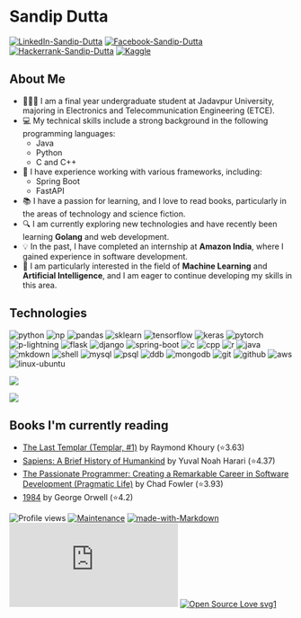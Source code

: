 # Sandip Dutta
<!-- SOCIAL -->
[![LinkedIn-Sandip-Dutta][linkedin-logo]][linkedin-url]  <!-- Linked In -->
[![Facebook-Sandip-Dutta][facebook-logo]][facebook-url]  <!-- Facebook -->
[![Hackerrank-Sandip-Dutta][hackerrank-logo]][hackerrank-url] <!--Hackerrank-->
[![Kaggle][kaggle-logo]][kaggle-url] <!--Kaggle-->

## About Me

- 👨🏽‍💻 I am a final year undergraduate student at Jadavpur University, majoring in Electronics and Telecommunication Engineering (ETCE).
- 💻 My technical skills include a strong background in the following programming languages:
  - Java
  - Python
  - C and C++
- 🚀 I have experience working with various frameworks, including:
  - Spring Boot
  - FastAPI
- 📚 I have a passion for learning, and I love to read books, particularly in the areas of technology and science fiction.
- 🔍 I am currently exploring new technologies and have recently been learning **Golang** and web development.
- 💡 In the past, I have completed an internship at **Amazon India**, where I gained experience in software development.
- 🤖 I am particularly interested in the field of **Machine Learning** and **Artificial Intelligence**, and I am eager to continue developing my skills in this area.

## Technologies

![python][python-logo] ![np][np-logo] ![pandas][pandas-logo] ![sklearn][sklearn-logo] ![tensorflow][tensorflow-logo] ![keras][keras-logo] ![pytorch][pytorch-logo] ![p-lightning][pl-logo]
![flask][flask-logo] ![django][django-logo] ![spring-boot][spring-boot-logo] ![c][c-logo] ![cpp][cpp-logo] ![r][r-logo] ![java][java-logo]
![mkdown][markdown-logo] ![shell][shell-logo] ![mysql][mysql-logo] ![psql][postgre-logo] ![ddb][dynamodb-logo] ![mongodb][mongodb-logo]
![git][git-logo] ![github][github-logo] ![aws][aws-logo] ![linux-ubuntu][linux-logo]

<img
  align="center"
  src="https://github-readme-stats.vercel.app/api/top-langs/?username=Dutta-SD&theme=transparent&hide=jupyter%20notebook&count_private=true&layout=compact"
 />

<img
  align="center"
  src="https://github-readme-stats.vercel.app/api?username=Dutta-SD&show_icons=true&theme=transparent"
/>

## Books I'm currently reading
<!-- GOODREADS-LIST:START -->
- [The Last Templar (Templar, #1)](https://www.goodreads.com/review/show/5472686473?utm_medium=api&utm_source=rss) by Raymond Khoury (⭐️3.63)
- [Sapiens: A Brief History of Humankind](https://www.goodreads.com/review/show/5387089746?utm_medium=api&utm_source=rss) by Yuval Noah Harari (⭐️4.37)
- [The Passionate Programmer: Creating a Remarkable Career in Software Development (Pragmatic Life)](https://www.goodreads.com/review/show/5403414778?utm_medium=api&utm_source=rss) by Chad Fowler (⭐️3.93)
- [1984](https://www.goodreads.com/review/show/5387098163?utm_medium=api&utm_source=rss) by George Orwell (⭐️4.2)
<!-- GOODREADS-LIST:END -->

![Profile views](https://gpvc.arturio.dev/Dutta-SD) <!--  Profile Hits-->
[![Maintenance](https://img.shields.io/badge/Maintained%3F-yes-green.svg)](https://github.com/Dutta-SD/Dutta-SD/graphs/code-frequency)<!--  Maintained-->
[![made-with-Markdown](https://img.shields.io/badge/Made%20with-Markdown-1f425f.svg)](http://commonmark.org) <!-- Made with markdown -->
[![GitHub license](https://badgen.net/github/license/Naereen/Strapdown.js)](https://github.com/Dutta-SD) <!-- MIT -->
[![Open Source Love svg1](https://badges.frapsoft.com/os/v1/open-source.svg?v=103)](https://github.com/ellerbrock/open-source-badges/) <!-- Open Source -->

<!-- ### END OF CONTENT ### -->

<!-- Social Icons -->
[linkedin-logo]:https://img.shields.io/badge/LinkedIn-0077B5?style=for-the-badge&logo=linkedin&logoColor=white
[linkedin-url]:https://www.linkedin.com/in/dutta-sd/

[facebook-logo]:https://img.shields.io/badge/Facebook-1877F2?style=for-the-badge&logo=facebook&logoColor=white
[facebook-url]:https://www.facebook.com/profile.php?id=100039020774484

[hackerrank-logo]:https://img.shields.io/badge/-Hackerrank-2EC866?style=for-the-badge&logo=HackerRank&logoColor=white
[hackerrank-url]:https://www.hackerrank.com/Sandip11100

[kaggle-logo]:https://img.shields.io/badge/Kaggle-20BEFF?style=for-the-badge&logo=Kaggle&logoColor=white
[kaggle-url]:https://www.kaggle.com/duttasd28

<!-- Python and Machine Learning Stack -->
[python-logo]:https://img.shields.io/badge/python%20-%2314354C.svg?&style=for-the-badge&logo=python&logoColor=white
[flask-logo]:https://img.shields.io/badge/Flask-000000?style=for-the-badge&logo=flask&logoColor=white
[spring-boot-logo]:https://img.shields.io/badge/Spring-11A821?style=for-the-badge&logo=spring&logoColor=white
[np-logo]:https://img.shields.io/badge/Numpy-777BB4?style=for-the-badge&logo=numpy&logoColor=white
[pandas-logo]:https://img.shields.io/badge/pandas%20-%23150458.svg?&style=for-the-badge&logo=pandas&logoColor=white
[keras-logo]:https://img.shields.io/badge/Keras%20-%23D00000.svg?&style=for-the-badge&logo=Keras&logoColor=white
[tensorflow-logo]:https://img.shields.io/badge/TensorFlow%20-%23FF6F00.svg?&style=for-the-badge&logo=TensorFlow&logoColor=white
[pytorch-logo]:https://img.shields.io/badge/PyTorch%20-%23EE4C2C.svg?&style=for-the-badge&logo=PyTorch&logoColor=white
[pl-logo]:https://img.shields.io/badge/PyTorch%20Lightning-792EE5?style=for-the-badge&logo=PyTorch%20Lightning&ogoColor=white
[django-logo]:https://img.shields.io/badge/Django-092E20?style=for-the-badge&logo=django&logoColor=white
[sklearn-logo]:https://img.shields.io/badge/scikit_learn-F7931E?style=for-the-badge&logo=scikit-learn&logoColor=white

<!--Other Programming Languages-->
[c-logo]:https://img.shields.io/badge/c%20-%2300599C.svg?&style=for-the-badge&logo=c&logoColor=white
[cpp-logo]:https://img.shields.io/badge/c++%20-%2300599C.svg?&style=for-the-badge&logo=c%2B%2B&logoColor=white
[r-logo]:https://img.shields.io/badge/r-%23276DC3.svg?&style=for-the-badge&logo=r&logoColor=white
[markdown-logo]:https://img.shields.io/badge/markdown-%23000000.svg?&style=for-the-badge&logo=markdown&logoColor=white
[shell-logo]:https://img.shields.io/badge/shell_script%20-%23121011.svg?&style=for-the-badge&logo=gnu-bash&logoColor=white
[java-logo]:https://img.shields.io/badge/Java-ED8B00?style=for-the-badge&logo=java&logoColor=white

<!-- Version Control -->
[git-logo]:https://img.shields.io/badge/git%20-%23F05033.svg?&style=for-the-badge&logo=git&logoColor=white
[github-logo]:https://img.shields.io/badge/github%20-%23121011.svg?&style=for-the-badge&logo=github&logoColor=white

<!-- Databases -->
[mysql-logo]:https://img.shields.io/badge/MySQL-00000F?style=for-the-badge&logo=mysql&logoColor=white
[postgre-logo]:https://img.shields.io/badge/PostgreSQL-316192?style=for-the-badge&logo=postgresql&logoColor=white
[dynamodb-logo]:https://img.shields.io/badge/DynamoDB-2B6CAF?style=for-the-badge&logo=Amazon%20DynamoDB&logoColor=white
[mongodb-logo]:https://img.shields.io/badge/MongoDB-%234ea94b.svg?style=for-the-badge&logo=mongodb&logoColor=white

<!--  CLOUD -->
[aws-logo]:https://img.shields.io/badge/AWS-%23FF9900.svg?style=for-the-badge&logo=amazon-aws&logoColor=white
[linux-logo]:https://img.shields.io/badge/Linux-FCC624?style=for-the-badge&logo=linux&logoColor=black
